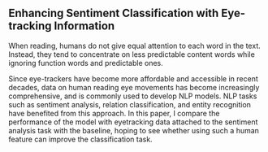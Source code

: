 ## Enhancing Sentiment Classification with Eye-tracking Information
When reading, humans do not give equal attention to each word in the text. Instead, they tend to concentrate on less predictable content words while ignoring function words and predictable ones.

Since eye-trackers have become more affordable and accessible in recent decades, data on human reading eye movements has become increasingly comprehensive, and is commonly used to develop NLP models. NLP tasks such as sentiment analysis, relation classification, and entity recognition
have benefited from this approach. In this paper, I compare the performance of the model with eyetracking data attached to the sentiment analysis task with the baseline, hoping to see whether using such a human feature can improve the classification task. 
